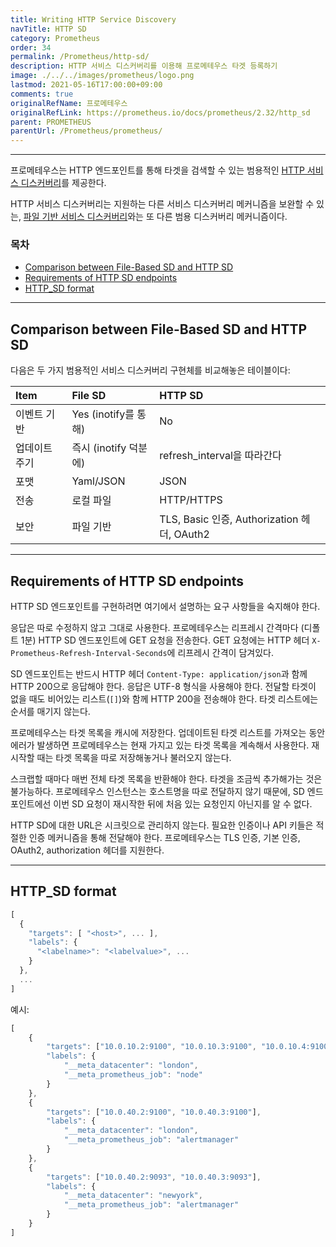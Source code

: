 ```yaml
---
title: Writing HTTP Service Discovery
navTitle: HTTP SD
category: Prometheus
order: 34
permalink: /Prometheus/http-sd/
description: HTTP 서비스 디스커버리를 이용해 프로메테우스 타겟 등록하기
image: ./../../images/prometheus/logo.png
lastmod: 2021-05-16T17:00:00+09:00
comments: true
originalRefName: 프로메테우스
originalRefLink: https://prometheus.io/docs/prometheus/2.32/http_sd
parent: PROMETHEUS
parentUrl: /Prometheus/prometheus/
---
```


---

프로메테우스는 HTTP 엔드포인트를 통해 타겟을 검색할 수 있는 범용적인 [HTTP 서비스 디스커버리](../configuration#http_sd_config)를 제공한다.

HTTP 서비스 디스커버리는 지원하는 다른 서비스 디스커버리 메커니즘을 보완할 수 있는, [파일 기반 서비스 디스커버리](../guides.file-sd)와는 또 다른 범용 디스커버리 메커니즘이다.

### 목차

- [Comparison between File-Based SD and HTTP SD](#comparison-between-file-based-sd-and-http-sd)
- [Requirements of HTTP SD endpoints](#requirements-of-http-sd-endpoints)
- [HTTP_SD format](#http_sd-format)

---

## Comparison between File-Based SD and HTTP SD

다음은 두 가지 범용적인 서비스 디스커버리 구현체를 비교해놓은 테이블이다:

| Item          | File SD               | HTTP SD                                     |
| :------------ | :-------------------- | :------------------------------------------ |
| 이벤트 기반   | Yes (inotify를 통해)  | No                                          |
| 업데이트 주기 | 즉시 (inotify 덕분에) | refresh_interval을 따라간다                 |
| 포맷          | Yaml/JSON             | JSON                                        |
| 전송          | 로컬 파일             | HTTP/HTTPS                                  |
| 보안          | 파일 기반             | TLS, Basic 인증, Authorization 헤더, OAuth2 |

---

## Requirements of HTTP SD endpoints

HTTP SD 엔드포인트를 구현하려면 여기에서 설명하는 요구 사항들을 숙지해야 한다.

응답은 따로 수정하지 않고 그대로 사용한다. 프로메테우스는 리프레시 간격마다 (디폴트 1분) HTTP SD 엔드포인트에 GET 요청을 전송한다. GET 요청에는 HTTP 헤더 `X-Prometheus-Refresh-Interval-Seconds`에 리프레시 간격이 담겨있다.

SD 엔드포인트는 반드시 HTTP 헤더 `Content-Type: application/json`과 함께 HTTP 200으로 응답해야 한다. 응답은 UTF-8 형식을 사용해야 한다. 전달할 타겟이 없을 때도 비어있는 리스트(`[]`)와 함께 HTTP 200을 전송해야 한다. 타겟 리스트에는 순서를 매기지 않는다.

프로메테우스는 타겟 목록을 캐시에 저장한다. 업데이트된 타겟 리스트를 가져오는 동안 에러가 발생하면 프로메테우스는 현재 가지고 있는 타겟 목록을 계속해서 사용한다. 재시작할 때는 타겟 목록을 따로 저장해놓거나 불러오지 않는다.

스크랩할 때마다 매번 전체 타겟 목록을 반환해야 한다. 타겟을 조금씩 추가해가는 것은 불가능하다. 프로메테우스 인스턴스는 호스트명을 따로 전달하지 않기 때문에, SD 엔드포인트에선 이번 SD 요청이 재시작한 뒤에 처음 있는 요청인지 아닌지를 알 수 없다.

HTTP SD에 대한 URL은 시크릿으로 관리하지 않는다. 필요한 인증이나 API 키들은 적절한 인증 메커니즘을 통해 전달해야 한다. 프로메테우스는 TLS 인증, 기본 인증, OAuth2, authorization 헤더를 지원한다.

---

## HTTP_SD format

```js
[
  {
    "targets": [ "<host>", ... ],
    "labels": {
      "<labelname>": "<labelvalue>", ...
    }
  },
  ...
]
```

예시:

```js
[
    {
        "targets": ["10.0.10.2:9100", "10.0.10.3:9100", "10.0.10.4:9100", "10.0.10.5:9100"],
        "labels": {
            "__meta_datacenter": "london",
            "__meta_prometheus_job": "node"
        }
    },
    {
        "targets": ["10.0.40.2:9100", "10.0.40.3:9100"],
        "labels": {
            "__meta_datacenter": "london",
            "__meta_prometheus_job": "alertmanager"
        }
    },
    {
        "targets": ["10.0.40.2:9093", "10.0.40.3:9093"],
        "labels": {
            "__meta_datacenter": "newyork",
            "__meta_prometheus_job": "alertmanager"
        }
    }
]
```
